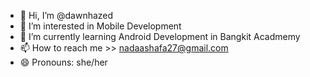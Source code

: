 - 👋 Hi, I’m @dawnhazed
- 👀 I’m interested in Mobile Development
- 🌱 I’m currently learning Android Development in Bangkit Acadmemy
- 📫 How to reach me >> nadaashafa27@gmail.com
- 😄 Pronouns: she/her

